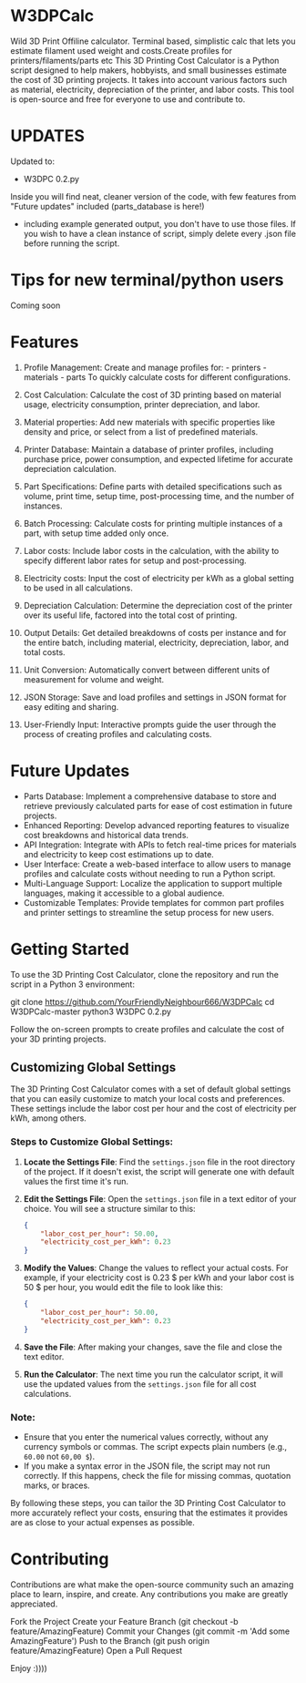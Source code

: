 # W3DPCalc
Wild 3D Print Offiline calculator. Terminal based, simplistic calc that lets you estimate filament used weight and costs.Create profiles for printers/filaments/parts etc
This 3D Printing Cost Calculator is a Python script designed to help makers, hobbyists, and small businesses estimate the cost of 3D printing projects. It takes into account various factors such as material, electricity, depreciation of the printer, and labor costs. This tool is open-source and free for everyone to use and contribute to.

# UPDATES
Updated to:
- W3DPC 0.2.py

Inside you will find neat, cleaner version of the code, with few features from "Future updates" included (parts_database is here!)
* including example generated output, you don't have to use those files. If you wish to have a clean instance of script, simply delete every .json file before running the script. 

# Tips for new terminal/python users
Coming soon

# Features

1. Profile Management:
 Create and manage profiles for:
        - printers
        - materials
        - parts 
To quickly calculate costs for different configurations.

2.  Cost Calculation:
Calculate the cost of 3D printing based on material usage, electricity consumption, printer depreciation, and labor.
3.  Material properties:
Add new materials with specific properties like density and price, or select from a list of predefined materials.
4.  Printer Database:
Maintain a database of printer profiles, including purchase price, power consumption, and expected lifetime for accurate depreciation calculation.
5.  Part Specifications:
Define parts with detailed specifications such as volume, print time, setup time, post-processing time, and the number of instances.
6. Batch Processing: 
Calculate costs for printing multiple instances of a part, with setup time added only once.
7. Labor costs:
Include labor costs in the calculation, with the ability to specify different labor rates for setup and post-processing.
8. Electricity costs:
Input the cost of electricity per kWh as a global setting to be used in all calculations.
9. Depreciation Calculation:
Determine the depreciation cost of the printer over its useful life, factored into the total cost of printing.
10. Output Details:
Get detailed breakdowns of costs per instance and for the entire batch, including material, electricity, depreciation, labor, and total costs.
11. Unit Conversion:
Automatically convert between different units of measurement for volume and weight.
12. JSON Storage:
Save and load profiles and settings in JSON format for easy editing and sharing.
13. User-Friendly Input:
Interactive prompts guide the user through the process of creating profiles and calculating costs.


# Future Updates
- Parts Database: Implement a comprehensive database to store and retrieve previously calculated parts for ease of cost estimation in future projects.
-  Enhanced Reporting: Develop advanced reporting features to visualize cost breakdowns and historical data trends.
- API Integration: Integrate with APIs to fetch real-time prices for materials and electricity to keep cost estimations up to date.
- User Interface: Create a web-based interface to allow users to manage profiles and calculate costs without needing to run a Python script.
- Multi-Language Support: Localize the application to support multiple languages, making it accessible to a global audience.
- Customizable Templates: Provide templates for common part profiles and printer settings to streamline the setup process for new users.

# Getting Started
To use the 3D Printing Cost Calculator, clone the repository and run the script in a Python 3 environment:

git clone https://github.com/YourFriendlyNeighbour666/W3DPCalc
cd W3DPCalc-master
python3 W3DPC 0.2.py

Follow the on-screen prompts to create profiles and calculate the cost of your 3D printing projects.
## Customizing Global Settings

The 3D Printing Cost Calculator comes with a set of default global settings that you can easily customize to match your local costs and preferences. These settings include the labor cost per hour and the cost of electricity per kWh, among others.

### Steps to Customize Global Settings:

1. **Locate the Settings File**: Find the `settings.json` file in the root directory of the project. If it doesn't exist, the script will generate one with default values the first time it's run.

2. **Edit the Settings File**: Open the `settings.json` file in a text editor of your choice. You will see a structure similar to this:

    ```json
    {
        "labor_cost_per_hour": 50.00,
        "electricity_cost_per_kWh": 0.23
    }
    ```

3. **Modify the Values**: Change the values to reflect your actual costs. For example, if your electricity cost is 0.23 $ per kWh and your labor cost is 50 $ per hour, you would edit the file to look like this:

    ```json
    {
        "labor_cost_per_hour": 50.00,
        "electricity_cost_per_kWh": 0.23
    }
    ```

4. **Save the File**: After making your changes, save the file and close the text editor.

5. **Run the Calculator**: The next time you run the calculator script, it will use the updated values from the `settings.json` file for all cost calculations.

### Note:

- Ensure that you enter the numerical values correctly, without any currency symbols or commas. The script expects plain numbers (e.g., `60.00` not `60,00 $`).
- If you make a syntax error in the JSON file, the script may not run correctly. If this happens, check the file for missing commas, quotation marks, or braces.

By following these steps, you can tailor the 3D Printing Cost Calculator to more accurately reflect your costs, ensuring that the estimates it provides are as close to your actual expenses as possible.


# Contributing

Contributions are what make the open-source community such an amazing place to learn, inspire, and create. Any contributions you make are greatly appreciated.

Fork the Project
Create your Feature Branch (git checkout -b feature/AmazingFeature)
Commit your Changes (git commit -m 'Add some AmazingFeature')
Push to the Branch (git push origin feature/AmazingFeature)
Open a Pull Request


Enjoy :))))
